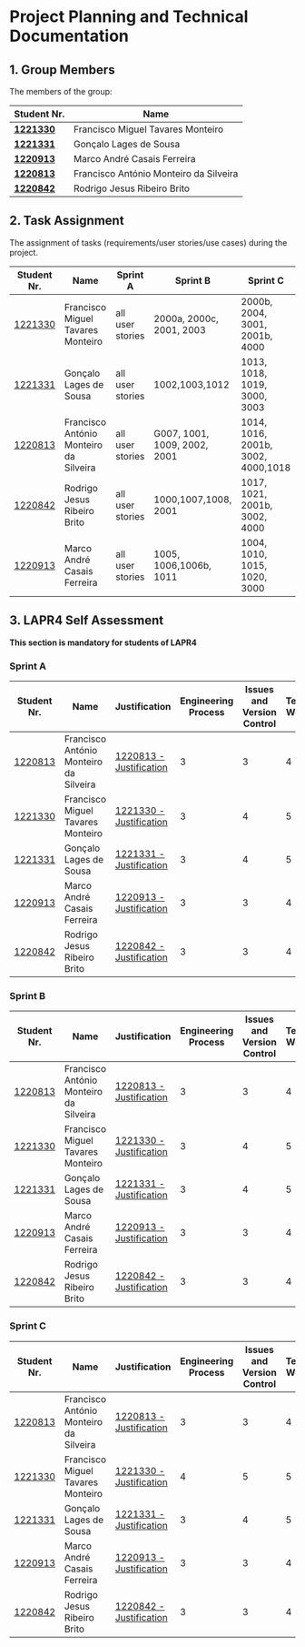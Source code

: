 # Project Planning and Technical Documentation

## 1. Group Members

The members of the group:

| Student Nr.	                     | Name			                                     |
|----------------------------------|---------------------------------------------|
| **[1221330](1221330/readme.md)** | Francisco Miguel Tavares Monteiro           |
| **[1221331](1221331/readme.md)** | Gonçalo Lages de Sousa	                     |
| **[1220913](1220913/readme.md)** | Marco André Casais Ferreira						           |
| **[1220813](1220813/readme.md)** | Francisco António Monteiro da Silveira					 |
| **[1220842](1220842/readme.md)** | Rodrigo Jesus Ribeiro Brito						           |

## 2. Task Assignment

The assignment of tasks (requirements/user stories/use cases) during the project.

| Student Nr.	                  | Name                                   | Sprint A         | Sprint B                     | Sprint C                           |
|-------------------------------|----------------------------------------|------------------|------------------------------|------------------------------------|
| [1221330](1221330/readme.md)  | Francisco Miguel Tavares Monteiro      | all user stories | 2000a, 2000c, 2001, 2003     | 2000b, 2004, 3001, 2001b, 4000     |
| [1221331](1221331/readme.md)  | Gonçalo Lages de Sousa                 | all user stories | 1002,1003,1012               | 1013, 1018, 1019, 3000, 3003       |
| [1220813](1220813/readme.md)  | Francisco António Monteiro da Silveira | all user stories | G007, 1001, 1009, 2002, 2001 | 1014, 1016, 2001b, 3002, 4000,1018 |
| [1220842](1220842/readme.md)  | Rodrigo Jesus Ribeiro Brito            | all user stories | 1000,1007,1008, 2001         | 1017, 1021, 2001b, 3002, 4000      |
| [1220913](1220913/readme.md)	 | Marco André Casais Ferreira            | all user stories | 1005, 1006,1006b, 1011       | 1004, 1010, 1015, 1020, 3000       |


## 3. LAPR4 Self Assessment

**This section is mandatory for students of LAPR4**

### Sprint A

| Student Nr.	                  | Name                                   | Justification                                              | Engineering Process | Issues and Version Control | Team Work | Deployment | Integration | Req. Satisfaction | 
|-------------------------------|----------------------------------------|------------------------------------------------------------|---------------------|----------------------------|-----------|------------|-------------|-------------------|
| [1220813](1220813/readme.md)  | Francisco António Monteiro da Silveira | [1220813 - Justification](1220813/lapr4/sprinta/readme.md) | 3                   | 3                          | 4         | 3          | 3           | 3                 |
| 	[1221330](1221330/readme.md) | Francisco Miguel Tavares Monteiro      | [1221330 - Justification](1221330/lapr4/sprinta/readme.md) | 3                   | 4                          | 5         | 3          | 4           | 4                 |
| [1221331](1221331/readme.md)  | Gonçalo Lages de Sousa                 | [1221331 - Justification](1221331/lapr4/sprinta/readme.md) | 3                   | 4                          | 5         | 4          | 4           | 4                 |
| [1220913](1220913/readme.md)  | Marco André Casais Ferreira            | [1220913 - Justification](1220913/lapr4/sprinta/readme.md) | 3                   | 3                          | 4         | 3          | 3           | 3                 |
| [1220842](1220842/readme.md)  | Rodrigo Jesus Ribeiro Brito            | [1220842 - Justification](1220842/lapr4/sprinta/readme.md) | 3                   | 3                          | 4         | 3          | 3           | 3                 |

### Sprint B

| Student Nr.	                  | Name                                   | Justification                                              | Engineering Process | Issues and Version Control | Team Work | Deployment | Integration | Req. Satisfaction | 
|-------------------------------|----------------------------------------|------------------------------------------------------------|---------------------|----------------------------|-----------|------------|-------------|-------------------|
| [1220813](1220813/readme.md)  | Francisco António Monteiro da Silveira | [1220813 - Justification](1220813/lapr4/sprinta/readme.md) | 3                   | 3                          | 4         | 3          | 3           | 3                 |
| 	[1221330](1221330/readme.md) | Francisco Miguel Tavares Monteiro      | [1221330 - Justification](1221330/lapr4/sprinta/readme.md) | 3                   | 4                          | 5         | 3          | 4           | 4                 |
| [1221331](1221331/readme.md)  | Gonçalo Lages de Sousa                 | [1221331 - Justification](1221331/lapr4/sprinta/readme.md) | 3                   | 4                          | 5         | 4          | 4           | 4                 |
| [1220913](1220913/readme.md)  | Marco André Casais Ferreira            | [1220913 - Justification](1220913/lapr4/sprinta/readme.md) | 3                   | 3                          | 4         | 3          | 3           | 3                 |
| [1220842](1220842/readme.md)  | Rodrigo Jesus Ribeiro Brito            | [1220842 - Justification](1220842/lapr4/sprinta/readme.md) | 3                   | 3                          | 4         | 3          | 3           | 3                 |

### Sprint C

| Student Nr.	                  | Name                                   | Justification                                              | Engineering Process | Issues and Version Control | Team Work | Deployment | Integration | Req. Satisfaction | 
|-------------------------------|----------------------------------------|------------------------------------------------------------|---------------------|----------------------------|-----------|------------|-------------|-------------------|
| [1220813](1220813/readme.md)  | Francisco António Monteiro da Silveira | [1220813 - Justification](1220813/lapr4/sprinta/readme.md) | 3                   | 3                          | 4         | 3          | 3           | 3                 |
| 	[1221330](1221330/readme.md) | Francisco Miguel Tavares Monteiro      | [1221330 - Justification](1221330/lapr4/sprinta/readme.md) | 4                   | 5                          | 5         | 3          | 4           | 4                 |
| [1221331](1221331/readme.md)  | Gonçalo Lages de Sousa                 | [1221331 - Justification](1221331/lapr4/sprinta/readme.md) | 3                   | 4                          | 5         | 4          | 4           | 4                 |
| [1220913](1220913/readme.md)  | Marco André Casais Ferreira            | [1220913 - Justification](1220913/lapr4/sprinta/readme.md) | 3                   | 3                          | 4         | 3          | 3           | 3                 |
| [1220842](1220842/readme.md)  | Rodrigo Jesus Ribeiro Brito            | [1220842 - Justification](1220842/lapr4/sprinta/readme.md) | 3                   | 3                          | 4         | 3          | 3           | 3                 |

